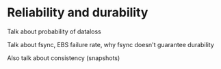 # Reliability and durability

Talk about probability of dataloss

Talk about fsync, EBS failure rate, why fsync doesn't guarantee durability

Also talk about consistency (snapshots)